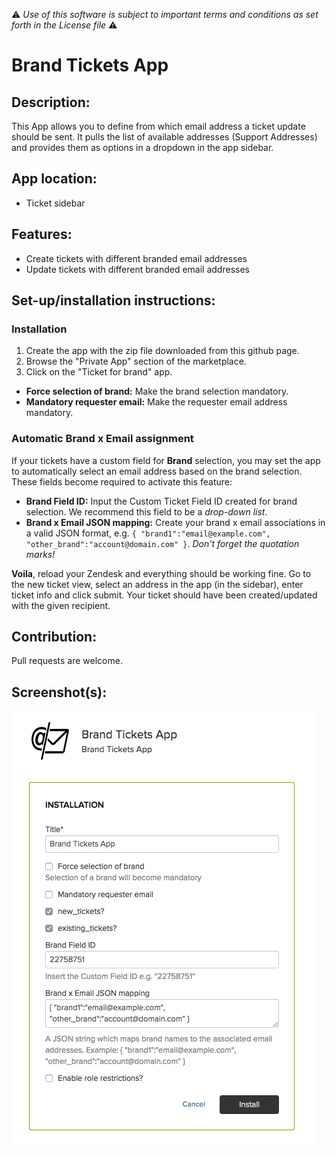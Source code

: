 :warning: *Use of this software is subject to important terms and conditions as set forth in the License file* :warning:

# Brand Tickets App

## Description:

This App allows you to define from which email address a ticket update should be sent. It pulls the list of available addresses (Support Addresses) and provides them as options in a dropdown in the app sidebar.

## App location:

* Ticket sidebar

## Features:

* Create tickets with different branded email addresses
* Update tickets with different branded email addresses

## Set-up/installation instructions:

### Installation

1. Create the app with the zip file downloaded from this github page.
2. Browse the "Private App" section of the marketplace.
3. Click on the "Ticket for brand" app.

* **Force selection of brand:** Make the brand selection mandatory.
* **Mandatory requester email:** Make the requester email address mandatory.

### Automatic Brand x Email assignment

If your tickets have a custom field for **Brand** selection, you may set the app to automatically select an email address based on the brand selection. These fields become required to activate this feature:

* **Brand Field ID:** Input the Custom Ticket Field ID created for brand selection. We recommend this field to be a _drop-down list_.
* **Brand x Email JSON mapping:** Create your brand x email associations in a valid JSON format, e.g. `{ "brand1":"email@example.com", "other_brand":"account@domain.com" }`. _Don't forget the quotation marks!_

**Voila**, reload your Zendesk and everything should be working fine. Go to the new ticket view, select an address in the app (in the sidebar), enter ticket info and click submit. Your ticket should have been created/updated with the given recipient.

## Contribution:

Pull requests are welcome.

## Screenshot(s):

![](/assets/screenshot_installation.png)

